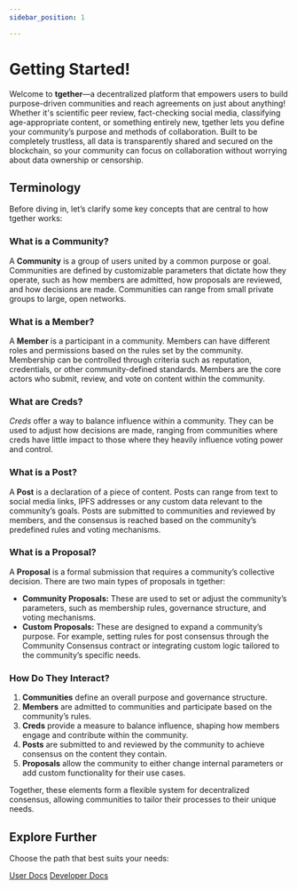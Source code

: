```yaml
---
sidebar_position: 1

---
```

# Getting Started!

Welcome to **tgether**—a decentralized platform that empowers users to build purpose-driven communities and reach agreements on just about anything! Whether it's scientific peer review, fact-checking social media, classifying age-appropriate content, or something entirely new, tgether lets you define your community’s purpose and methods of collaboration. Built to be completely trustless, all data is transparently shared and secured on the blockchain, so your community can focus on collaboration without worrying about data ownership or censorship.

## Terminology

Before diving in, let’s clarify some key concepts that are central to how tgether works:

### What is a Community?

A **Community** is a group of users united by a common purpose or goal. Communities are defined by customizable parameters that dictate how they operate, such as how members are admitted, how proposals are reviewed, and how decisions are made. Communities can range from small private groups to large, open networks.

### What is a Member?

A **Member** is a participant in a community. Members can have different roles and permissions based on the rules set by the community. Membership can be controlled through criteria such as reputation, credentials, or other community-defined standards. Members are the core actors who submit, review, and vote on content within the community.

### What are Creds?
*Creds* offer a way to balance influence within a community. They can be used to adjust how decisions are made, ranging from communities where creds have little impact to those where they heavily influence voting power and control.

### What is a Post?

A **Post** is a declaration of a piece of content. Posts can range from text to social media links, IPFS addresses or any custom data relevant to the community’s goals. Posts are submitted to communities and reviewed by members, and the consensus is reached based on the community’s predefined rules and voting mechanisms.

### What is a Proposal?

A **Proposal** is a formal submission that requires a community’s collective decision. There are two main types of proposals in tgether:
- **Community Proposals:** These are used to set or adjust the community’s parameters, such as membership rules, governance structure, and voting mechanisms.
- **Custom Proposals:** These are designed to expand a community’s purpose. For example, setting rules for post consensus through the Community Consensus contract or integrating custom logic tailored to the community’s specific needs.

### How Do They Interact?

1. **Communities** define an overall purpose and governance structure.
2. **Members** are admitted to communities and participate based on the community’s rules.
3. **Creds** provide a measure to balance influence, shaping how members engage and contribute within the community.
4. **Posts** are submitted to and reviewed by the community to achieve consensus on the content they contain.
5. **Proposals** allow the community to either change internal parameters or add custom functionality for their use cases.

Together, these elements form a flexible system for decentralized consensus, allowing communities to tailor their processes to their unique needs.

## Explore Further

Choose the path that best suits your needs:

<div style={{ display: 'flex', gap: '20px', marginTop: '20px' }}>
  <a href="/docs/user-guide/getting-started" className="button button--primary">User Docs</a>
  <a href="/docs/developer-docs/getting-started" className="button button--secondary">Developer Docs</a>
</div>
